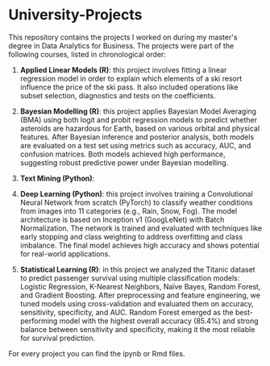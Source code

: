 # University-Projects
This repository contains the projects I worked on during my master's degree in Data Analytics for Business. The projects were part of the following courses, listed in chronological order:

1. **Applied Linear Models (R)**: this project involves fitting a linear regression model in order to explain which elements of a ski resort influence the price of the ski pass. It also included operations like subset selection, diagnostics and tests on the coefficients.

3. **Bayesian Modelling (R)**: this project applies Bayesian Model Averaging (BMA) using both logit and probit regression models to predict whether asteroids are hazardous for Earth, based on various orbital and physical features. After Bayesian inference and posterior analysis, both models are evaluated on a test set using metrics such as accuracy, AUC, and confusion matrices. Both models achieved high performance, suggesting robust predictive power under Bayesian modelling.

5. **Text Mining (Python)**:

7. **Deep Learning (Python)**: this project involves training a Convolutional Neural Network from scratch (PyTorch) to classify weather conditions from images into 11 categories (e.g., Rain, Snow, Fog). The model architecture is based on Inception v1 (GoogLeNet) with Batch Normalization. The network is trained and evaluated with techniques like early stopping and class weighting to address overfitting and class imbalance. The final model achieves high accuracy and shows potential for real-world applications.

9. **Statistical Learning (R)**: in this project we analyzed the Titanic dataset to predict passenger survival using multiple classification models: Logistic Regression, K-Nearest Neighbors, Naïve Bayes, Random Forest, and Gradient Boosting. After preprocessing and feature engineering, we tuned models using cross-validation and evaluated them on accuracy, sensitivity, specificity, and AUC. Random Forest emerged as the best-performing model with the highest overall accuracy (85.4%) and strong balance between sensitivity and specificity, making it the most reliable for survival prediction.

For every project you can find the ipynb or Rmd files.
